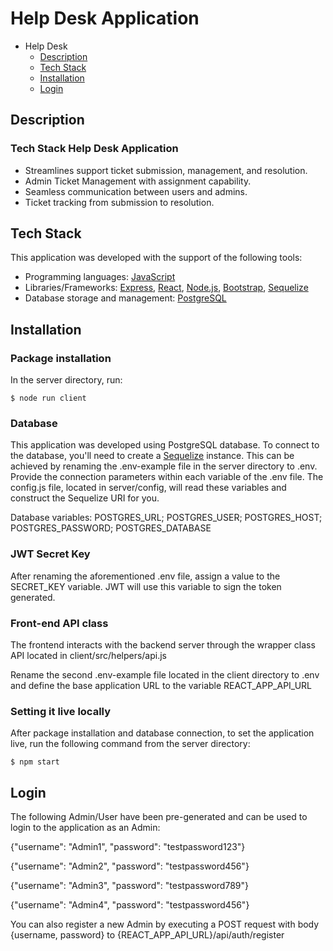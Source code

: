 

# Help Desk Application

- Help Desk
  - [Description](#description)
  - [Tech Stack](#tech-stack)
  - [Installation](#installation)
  - [Login](#login)


## Description

### Tech Stack Help Desk Application
- Streamlines support ticket submission, management, and resolution.
- Admin Ticket Management with assignment capability.
- Seamless communication between users and admins.
- Ticket tracking from submission to resolution.

## Tech Stack

This application was developed with the support of the following tools:

- Programming languages: [JavaScript](https://www.javascript.com)
- Libraries/Frameworks: [Express](https://expressjs.com), [React](https://react.dev), [Node.js](https://nodejs.org/en), [Bootstrap](https://getbootstrap.com), [Sequelize](https://sequelize.org/docs/v6/getting-started/)
- Database storage and management: [PostgreSQL](https://www.postgresql.org)

## Installation

### Package installation

In the server directory, run:

```shell
$ node run client
```

### Database

This application was developed using PostgreSQL database. To connect to the database, you'll need to create a [Sequelize](https://sequelize.org/docs/v6/getting-started/) instance. This can be achieved by renaming the .env-example file in the server directory to .env. Provide the connection parameters within each variable of the .env file. The config.js file, located in server/config, will read these variables and construct the Sequelize URI for you.

Database variables: POSTGRES_URL; POSTGRES_USER; POSTGRES_HOST; POSTGRES_PASSWORD; POSTGRES_DATABASE

### JWT Secret Key

After renaming the aforementioned .env file, assign a value to the SECRET_KEY variable. JWT will use this variable to sign the token generated.

### Front-end API class

The frontend interacts with the backend server through the wrapper class API located in client/src/helpers/api.js

Rename the second .env-example file located in the client directory to .env and define the base application URL to the variable REACT_APP_API_URL 

### Setting it live locally

After package installation and database connection, to set the application live, run the following command from the server directory: 

```shell
$ npm start
```

## Login

The following Admin/User have been pre-generated and can be used to login to the application as an Admin:

{"username": "Admin1", "password": "testpassword123"}

{"username": "Admin2", "password": "testpassword456"}

{"username": "Admin3", "password": "testpassword789"}

{"username": "Admin4", "password": "testpassword456"}

You can also register a new Admin  by executing a POST request with body {username, password} to {REACT_APP_API_URL}/api/auth/register

